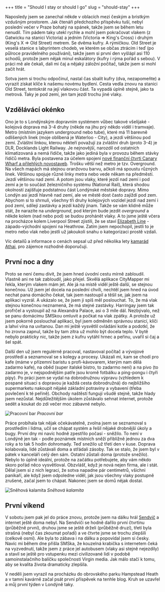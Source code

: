 +++
title = "Should I stay or should I go"
slug = "should-stay"
+++

Naposledy jsem se zanechal někde v oblacích mezi českým a bristkým vzdušným prostorem. Jak čtenáři předchozího příspěvku tuší, nebyl poslední večer v Praze bohatý na spánek, takže jsem se během letu nenudil. Tím pádem taky utekl rychle a mohl jsem pokračovat vlakem (z Gatwicku na stanici Victoria) a jedním (Victoria => King's Cross) i druhým (King's X => Old Street) metrem. Se dvěma kufry. A rýmičkou. Old Street je veselá stanice s labyrintem chodeb, ve kterém se občas ztrácím i teď (po půlroce pravidelného používání), takže jsem si první den vyšlápl asi 110 schodů, protože jsem nějak minul eskalátory (kufry i rýma pořád s sebou). V práci mě ale čekali, dali mi čaj a nějaký záložní počítač, takže jsem si mohl začít hrát.

Sotva jsem si trochu odpočinul, nastal čas sbalit kufry (dva, nezapomeňte) a vyrazit získat klíče k našemu novému bydlení. Cesta vedla znovu na stanici Old Street, tentokrát na její vlakovou část. Ta vypadá úplně stejně, jako ta metrová. Taky je pod zemí, jen tam jezdí trochu jiné vlaky.


## Vzdělávácí okénko
Ono je to s Londýnským dopravním systémem vůbec takové všelijaké - kolejová doprava má 3-4 druhy (někde na jihu prý někdo viděl i tramvaje). Metro (místním jazykem underground nebo tube), které má 11 barevně odlišených linek (moje oblíbená je Waterloo - City), a jezdí většinou pod zemí. Zvláštní linkou, kterou někteří považují za zvláštní druh (proto 3-4) je DLR, Docklands Light Railway. Je nejnovější, narozdíl od ostatních klimatizovaná a nemá řidiče, takže jako jediná byla v provozu během stávky řidičů metra. Byla postavena za účelem spojení [nové finanční čtvrti Canary Wharf a přilehlých novostaveb](https://en.wikipedia.org/wiki/Docklands_Light_Railway). Trošku větší než metro je tzv. Overground. Na všech mapách má stejnou oranžovou barvu, ačkoli má spoustu různých linek. Většinou spojuje různé linky metra nebo vede někam na předměstí. Jezdí většinou nad zemí. A potom jsou vlaky, které jezdí nad zemí i pod zemí a je to součást železničního  systému (National Rail), která shodou okolností zajišťuje podstatnou část Londýnské městské dopravy. Mimo Londýn asi jezdí hlavně nad zemí, ale ve městě dost často zajíždí pod zem. Abychom si to shrnuli, všechny tři druhy kolejových vozidel jezdí nad zemí i pod zemí, sdílejí zastávky a jezdí každý jinam. Takže se vám klidně může stát, že narazíte na _underground_, pod kterým bude jezdit _overground_ a někde kolem (nad nebo pod) se budou prohánět vlaky. A to jsme ještě včera na procházce kolem Liverpool Street zjistili, že se staví [Elizabeth Line](https://tfl.gov.uk/travel-information/improvements-and-projects/elizabeth-line) - západo-východní spojení na Heathrow. Zatím jsem nepochopil, jestli to je metro nebo vlak nebo jestli už jakoukoli snahu o kategorizaci prostě vzdali.

Víc detailů a informace o cenách sepsal už před několika lety [kamarád Athaj](http://stalenaceste.cz/blog/londyn/07_taxonomie_londynske_mhd), pro zájemce rozhodně doporučuji.

## První noc a dny
Proto se není čemu divit, že jsem hned úvodní cestu mírně zabloudil. Vlastně ani ne tak zabloudil, jako přejel. Skvělá aplikace CityMapper mi řekla, kterým vlakem mám jet. Ale já na místě viděl ještě další, se stejnou konečnou. Už jsem jel docela na poslední chvíli, nechtěl jsem hned na úvod nechat pana domácího čekat, tak jsem nastoupil a těšil se, jak jsem na aplikaci vyzrál. A ukázalo se, že jsem ji spíš měl poslouchat. To, že má vlak stejnou konečnou neznamená, že má stejné zastávky. Harringay jsem tak profrčel a vystoupil až na Alexandra Palace, asi o 3 míle dál. Nezbývalo, než se panu domácímu SMSkou omluvit a počkat na vlak zpátky. A protože už jsem pokorně poslouchal aplikaci, byl jsem odměněn správnou stanicí, klíči a lahví vína na uvítanou. Dan mi ještě vysvětlil ovládání kotle a podotkl, že ho zrovna zapnul, takže by tam zítra už mohlo být docela teplo. V bytě nebylo prakticky nic, takže jsem z kufru vytáhl hrnec a peřinu, uvařil si čaj a šel spát.

Další den už jsem regulérně pracoval, nastavoval počítač a vývojové prostředí a seznamoval se s kolegy a procesy. Ukázali mi, kam se chodí pro kafe (máme v přízemní baristu s profi-kávovarem, kterým nam dělá zadarmo kafe), na oběd (super italské bistro, to zadarmo není) a na pivo (to zadarmo je, v nejspodnějším patře jsou kromě fotbálku a ping-pongu i čtyři pípy). Po práci jsem se vydal na dobrodružnou výpravu (vzhledem k pospané situaci s dopravou je každá cesta dobrodružná) do nejbližšího supermarketu nakoupit nějaké základní potraviny a vybavení (třeba povlečení k té peřině). Obchody naštěstí fungují všudě stejně, takže hlady jsem nezůstal. Nejdůležitějším úkolem zůstávalo sehnat internet, protože sedět a koukat do zdi večer moc zábavné nebylo.

![Pracovní bar](/content/images/2018/10/IMG_1522.jpg)
_Pracovní bar_

Práce probíhala tak nějak očekávatelně, zvolna jsem se seznamoval s prostředím i lidma, učil se chápat systém a řešil nějaké drobnější úkoly a bugy. První dny mi navíc hodně zpestřilo počasí - sněžilo. To není v Londýně jen tak - podle poznámek místních sněží přibližně jednou za dva roky a to tak 5 hodin dohromady. Teď snežilo už třetí den v kuse. Doprava kolabovala, lidé zůstávali doma a střádali zásoby. Tak se stalo, že jsem byl v pátek v kanceláři celý den sám. Ostatní zůstali doma (protože snežilo). Nebylo to úplně ideální, protože na začátku potřebujete, aby vám někdo skoro pořád něco vysvětloval. Obzvlášť, když je nová nejen firma, ale i stát. Dělal jsem si z nich legraci, že sotva napadne pár centimetrů, všichni panikaří, ale když jsem odpoledne viděl, jak jsou všechny vlaky postupně zrušené, začal jsem to chápat. Nakonec jsem se domů nějak dostal.

![Sněhová kalamita](/content/images/2018/10/IMG_1523.jpg)
_Sněhová kalamita_

## První víkend
V sobotu jsem pak jel do práce znovu, protože jsem na dálku hrál [Sendvič](http://www.hrasendvic.cz/) a internet ještě doma nebyl. Na Sendviči se hodně dařilo první čtvrtinu (průběžně první), druhou jsme se ještě drželi (průběžně druzí), třetí byla strašná (nebyl čas zkoumat pořadí) a ve čtvrte jsme se trochu zlepšili (celkově osmí). Ale byla to zábava i na dálku a popovídal jsem si česky. Navíc mi během dne přišla SMSka, že kouzelná krabička s internetem čeká na vyzvednutí, takže jsem z práce jel autobusem (vlaky asi stejně nejezdily) a stavil se ještě pro vstupenku mezi civilizované lidi v podobě samoinstalačního balíčku společnosti Virgin media. Jak málo stačí k tomu, aby se kvalita života dramaticky zlepšila.

V neděli jsem vyrazil na procházku do obrovského parku Hampstead Heath a v tamní kavárně začal psát první příspěvek na tenhle blog. Kruh se uzavřel a můj první týden v Londýně taky.
